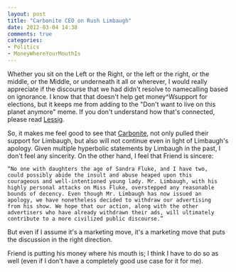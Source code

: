 ```yaml
---
layout: post
title: "Carbonite CEO on Rush Limbaugh"
date: 2012-03-04 14:38
comments: true
categories: 
- Politics
- MoneyWhereYourMouthIs
---
```


Whether you sit on the Left or the Right, or the left or the right, or
the middle, or the Middle, or underneath it all or wherever, I would
really appreciate if the discourse that we had didn't resolve to
namecalling based on ignorance. I know that that doesn't help get
money^Wsupport for elections, but it keeps me from adding to the
"Don't want to live on this planet anymore" meme. If you don't
understand how that's connected, please read
[Lessig](http://www.amazon.com/Republic-Lost-Money-Corrupts-Congress/dp/0446576433).

So, it makes me feel good to see that
[Carbonite](http://www.carbonite.com/en/blog/A-Message-from-Carbonite-CEO-David-Friend-Regarding-Ads-on-Limbaugh),
not only pulled their support for Limbaugh, but also will not continue
even in light of Limbaugh's apology. Given multiple hyperbolic
statements by Limbaugh in the past, I don't feel any sincerity. On the
other hand, I feel that Friend is sincere:

    “No one with daughters the age of Sandra Fluke, and I have two,
    could possibly abide the insult and abuse heaped upon this
    courageous and well-intentioned young lady. Mr. Limbaugh, with his
    highly personal attacks on Miss Fluke, overstepped any reasonable
    bounds of decency. Even though Mr. Limbaugh has now issued an
    apology, we have nonetheless decided to withdraw our advertising
    from his show. We hope that our action, along with the other
    advertisers who have already withdrawn their ads, will ultimately
    contribute to a more civilized public discourse.”

But even if I assume it's a marketing move, it's a marketing move that
puts the discussion in the right direction.

Friend is putting his money where his mouth is; I think I have to do
so as well (even if I don't have a completely good use case for it for
me).


